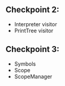 ## Checkpoint 2:
* Interpreter visitor
* PrintTree visitor

## Checkpoint 3:
* Symbols
* Scope
* ScopeManager